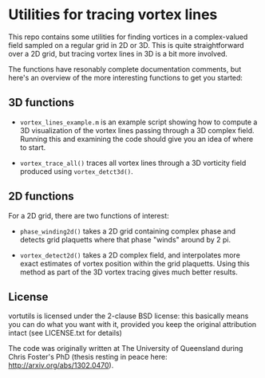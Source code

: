 Utilities for tracing vortex lines
==================================

This repo contains some utilities for finding vortices in a complex-valued
field sampled on a regular grid in 2D or 3D.  This is quite straightforward over
a 2D grid, but tracing vortex lines in 3D is a bit more involved.

The functions have resonably complete documentation comments, but here's an
overview of the more interesting functions to get you started:


3D functions
------------

* `vortex_lines_example.m` is an example script showing how to compute a 3D
  visualization of the vortex lines passing through a 3D complex field.  Running
  this and examining the code should give you an idea of where to start.

* `vortex_trace_all()` traces all vortex lines through a 3D vorticity field
  produced using `vortex_detct3d()`.


2D functions
------------

For a 2D grid, there are two functions of interest:

* `phase_winding2d()` takes a 2D grid containing complex phase and detects grid
  plaquetts where that phase "winds" around by 2 pi.

* `vortex_detect2d()` takes a 2D complex field, and interpolates more exact
  estimates of vortex position within the grid plaquetts.  Using this method as
  part of the 3D vortex tracing gives much better results.



License
-------

vortutils is licensed under the 2-clause BSD license: this basically means you
can do what you want with it, provided you keep the original attribution intact
(see LICENSE.txt for details)

The code was originally written at The University of Queensland during Chris
Foster's PhD (thesis resting in peace here: http://arxiv.org/abs/1302.0470).


